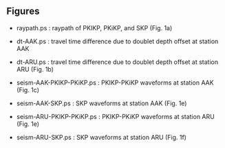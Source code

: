 
## Figures

- raypath.ps : raypath of PKIKP, PKiKP, and SKP (Fig. 1a)

- dt-AAK.ps : travel time difference due to doublet depth offset at station AAK

- dt-ARU.ps : travel time difference due to doublet depth offset at station ARU (Fig. 1b)

- seism-AAK-PKIKP-PKiKP.ps : PKIKP-PKiKP waveforms at station AAK (Fig. 1c)

- seism-AAK-SKP.ps : SKP waveforms at station AAK (Fig. 1e)

- seism-ARU-PKIKP-PKiKP.ps : PKIKP-PKiKP waveforms at station ARU (Fig. 1e)

- seism-ARU-SKP.ps : SKP waveforms at station ARU (Fig. 1f)

